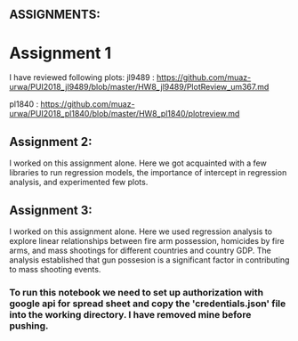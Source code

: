 
## ASSIGNMENTS:

# Assignment 1
I have reviewed following plots:
jl9489 : https://github.com/muaz-urwa/PUI2018_jl9489/blob/master/HW8_jl9489/PlotReview_um367.md

pl1840 : https://github.com/muaz-urwa/PUI2018_pl1840/blob/master/HW8_pl1840/plotreview.md

## Assignment 2: 
I worked on this assignment alone. Here we got acquainted with a few libraries to run regression models, the importance of intercept in regression analysis, and experimented few plots.


## Assignment 3: 
I  worked on this assignment alone. Here we used regression analysis to explore linear relationships between fire arm possession, homicides by fire arms, and mass shootings for different countries and country GDP. The analysis established that gun possesion is a significant factor in contributing to mass shooting events.
### To run this notebook we need to set up authorization with google api for spread sheet and copy the 'credentials.json' file into the working directory. I have removed mine before pushing.

